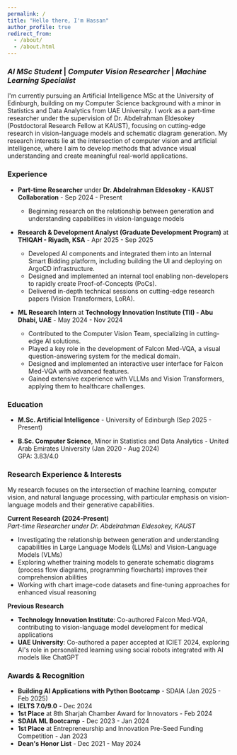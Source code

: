 ```yaml
---
permalink: /
title: "Hello there, I'm Hassan"
author_profile: true
redirect_from:
  - /about/
  - /about.html
---
```


### *AI MSc Student* | *Computer Vision Researcher* | *Machine Learning Specialist*  

I'm currently pursuing an Artificial Intelligence MSc at the University of Edinburgh, building on my Computer Science background with a minor in Statistics and Data Analytics from UAE University. I work as a part-time researcher under the supervision of Dr. Abdelrahman Eldesokey (Postdoctoral Research Fellow at KAUST), focusing on cutting-edge research in vision-language models and schematic diagram generation. My research interests lie at the intersection of computer vision and artificial intelligence, where I aim to develop methods that advance visual understanding and create meaningful real-world applications.

### **Experience**

- **Part-time Researcher** under **Dr. Abdelrahman Eldesokey - KAUST Collaboration** - Sep 2024 - Present  
  - Beginning research on the relationship between generation and understanding capabilities in vision-language models


- **Research & Development Analyst (Graduate Development Program)** at **THIQAH - Riyadh, KSA** - Apr 2025 - Sep 2025  
  - Developed AI components and integrated them into an Internal Smart Bidding platform, including building the UI and deploying on ArgoCD infrastructure.  
  - Designed and implemented an internal tool enabling non-developers to rapidly create Proof-of-Concepts (PoCs).  
  - Delivered in-depth technical sessions on cutting-edge research papers (Vision Transformers, LoRA).

- **ML Research Intern** at **Technology Innovation Institute (TII) - Abu Dhabi, UAE** - May 2024 - Nov 2024  
  - Contributed to the Computer Vision Team, specializing in cutting-edge AI solutions.  
  - Played a key role in the development of Falcon Med-VQA, a visual question-answering system for the medical domain.  
  - Designed and implemented an interactive user interface for Falcon Med-VQA with advanced features.  
  - Gained extensive experience with VLLMs and Vision Transformers, applying them to healthcare challenges.  

### **Education**

- **M.Sc. Artificial Intelligence** - University of Edinburgh (Sep 2025 - Present)  

- **B.Sc. Computer Science**, Minor in Statistics and Data Analytics - United Arab Emirates University (Jan 2020 - Aug 2024)  
  GPA: 3.83/4.0  

### **Research Experience & Interests**

My research focuses on the intersection of machine learning, computer vision, and natural language processing, with particular emphasis on vision-language models and their generative capabilities.

**Current Research (2024-Present)**  
*Part-time Researcher under Dr. Abdelrahman Eldesokey, KAUST*  
- Investigating the relationship between generation and understanding capabilities in Large Language Models (LLMs) and Vision-Language Models (VLMs)
- Exploring whether training models to generate schematic diagrams (process flow diagrams, programming flowcharts) improves their comprehension abilities
- Working with chart image-code datasets and fine-tuning approaches for enhanced visual reasoning

**Previous Research**  
- **Technology Innovation Institute**: Co-authored Falcon Med-VQA, contributing to vision-language model development for medical applications
- **UAE University**: Co-authored a paper accepted at ICIET 2024, exploring AI's role in personalized learning using social robots integrated with AI models like ChatGPT

### **Awards & Recognition**
- **Building AI Applications with Python Bootcamp** - SDAIA (Jan 2025 - Feb 2025)  
- **IELTS 7.0/9.0** - Dec 2024  
- **1st Place** at 8th Sharjah Chamber Award for Innovators - Feb 2024  
- **SDAIA ML Bootcamp** - Dec 2023 - Jan 2024  
- **1st Place** at Entrepreneurship and Innovation Pre-Seed Funding Competition - Jan 2023  
- **Dean's Honor List** - Dec 2021 - May 2024

